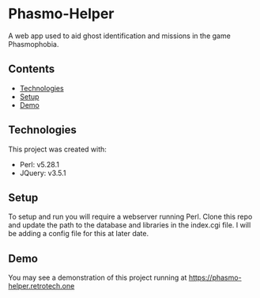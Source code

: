 # Phasmo-Helper
A web app used to aid ghost identification and missions in the game Phasmophobia. 

## Contents
* [Technologies](#technologies)
* [Setup](#setup)
* [Demo](#demo)


## Technologies
This project was created with:
* Perl: v5.28.1
* JQuery: v3.5.1

## Setup
To setup and run you will require a webserver running Perl. Clone this repo and update the path to the database and libraries in the index.cgi file. I will be adding a config file for this at later date.

## Demo
You may see a demonstration of this project running at https://phasmo-helper.retrotech.one 
